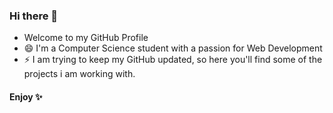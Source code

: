 ### Hi there 👋
 - Welcome to my GitHub Profile
 - 😄 I'm a Computer Science student with a passion for Web Development 
 - ⚡ I am trying to keep my GitHub updated, so here you'll find some of the projects i am working with.
#### Enjoy ✨

<!--
**jmjeshtri/jmjeshtri** is a ✨ _special_ ✨ repository because its `README.md` (this file) appears on your GitHub profile.

Here are some ideas to get you started:

- 🔭 I’m currently working on ...
- 🌱 I’m currently learning ...
- 👯 I’m looking to collaborate on ...
- 🤔 I’m looking for help with ...
- 💬 Ask me about ...
- 📫 How to reach me: ...
- 😄 Pronouns: ...
- ⚡ Fun fact: ...
-->
